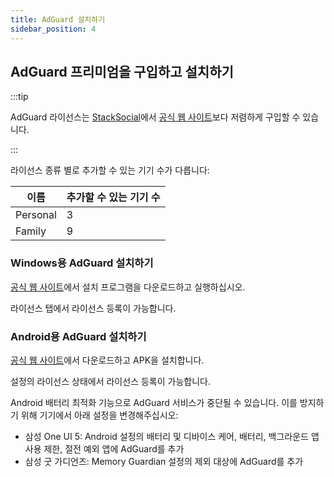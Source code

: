 ```yaml
---
title: AdGuard 설치하기
sidebar_position: 4
---
```


## AdGuard 프리미엄을 구입하고 설치하기

:::tip

AdGuard 라이선스는 [StackSocial](https://stacksocial.com/sales/adguard-family-plan-lifetime-subscription)에서 [공식 웹 사이트](https://adguard.com)보다 저렴하게 구입할 수 있습니다.

:::

라이선스 종류 별로 추가할 수 있는 기기 수가 다릅니다:

이름 | 추가할 수 있는 기기 수
--- | ---------------------
Personal | 3
Family | 9

### Windows용 AdGuard 설치하기

[공식 웹 사이트](https://adguard.com/ko/adguard-windows/overview.html)에서 설치 프로그램을 다운로드하고 실행하십시오.

라이선스 탭에서 라이선스 등록이 가능합니다.

### Android용 AdGuard 설치하기

[공식 웹 사이트](https://adguard.com/ko/adguard-android/overview.html)에서 다운로드하고 APK을 설치합니다.

설정의 라이선스 상태에서 라이선스 등록이 가능합니다.

Android 배터리 최적화 기능으로 AdGuard 서비스가 중단될 수 있습니다.
이를 방지하기 위해 기기에서 아래 설정을 변경해주십시오:

- 삼성 One UI 5: Android 설정의 배터리 및 디바이스 케어, 배터리, 백그라운드 앱 사용 제한, 절전 예외 앱에 AdGuard를 추가
- 삼성 굿 가디언즈: Memory Guardian 설정의 제외 대상에 AdGuard를 추가